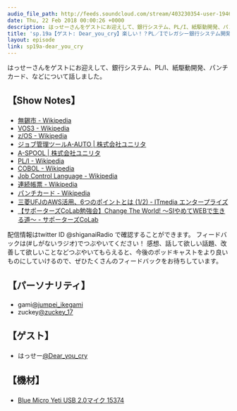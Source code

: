 ```yaml
---
audio_file_path: http://feeds.soundcloud.com/stream/403230354-user-194620696-sp19a-dear_you_cry.mp3
date: Thu, 22 Feb 2018 00:00:26 +0000
description: はっせーさんをゲストにお迎えして、銀行システム、PL/I、紙駆動開発、パンチカード、などについて話しました。
title: 'sp.19a【ゲスト: Dear_you_cry】楽しい！？PL／Iでレガシー銀行システム開発'
layout: episode
link: sp19a-dear_you_cry
---
```


<p><span>はっせーさんをゲストにお迎えして、銀行システム、PL/I、紙駆動開発、パンチカード、などについて話しました。</span></p>
<h2>
  <p>【Show Notes】</p>
</h2>
<ul>
  <li><a href="https://ja.wikipedia.org/wiki/%E7%84%A1%E9%8C%AB%E5%B8%82" target="_blank">無錫市 - Wikipedia</a></li>
  <li><a href="https://ja.wikipedia.org/wiki/VOS3" target="_blank">VOS3 - Wikipedia</a></li>
  <li><a href="https://ja.wikipedia.org/wiki/Z/OS" target="_blank">z/OS - Wikipedia</a></li>
  <li><a href="http://www.unirita.co.jp/products/aautoopen.html" target="_blank">ジョブ管理ツールA-AUTO | 株式会社ユニリタ</a></li>
  <li><a href="http://www.unirita.co.jp/products/aspool.html" target="_blank">A-SPOOL | 株式会社ユニリタ</a></li>
  <li><a href="https://ja.wikipedia.org/wiki/PL/I" target="_blank">PL/I - Wikipedia</a></li>
  <li><a href="https://ja.wikipedia.org/wiki/COBOL" target="_blank">COBOL - Wikipedia</a></li>
  <li><a href="https://ja.wikipedia.org/wiki/Job_Control_Language" target="_blank">Job Control Language - Wikipedia</a></li>
  <li><a href="https://ja.wikipedia.org/wiki/%E9%80%A3%E7%B6%9A%E5%B8%B3%E7%A5%A8" target="_blank">連続帳票 - Wikipedia</a></li>
  <li><a href="https://ja.wikipedia.org/wiki/%E3%83%91%E3%83%B3%E3%83%81%E3%82%AB%E3%83%BC%E3%83%89" target="_blank">パンチカード - Wikipedia</a></li>
  <li><a href="http://www.itmedia.co.jp/enterprise/articles/1706/05/news047.html" target="_blank">三菱UFJのAWS活用、6つのポイントとは (1/2) - ITmedia エンタープライズ</a></li>
  <li><a href="https://supporterzcolab.com/event/296/" target="_blank">【サポーターズCoLab勉強会】Change The World! 〜SIやめてWEBで生きる道〜 - サポーターズCoLab</a></li>
</ul>
<p><span>
  配信情報はtwitter ID @shiganaiRadio で確認することができます。
  フィードバックは(#しがないラジオ)でつぶやいてください！
  感想、話して欲しい話題、改善して欲しいことなどつぶやいてもらえると、今後のポッドキャストをより良いものにしていけるので、ぜひたくさんのフィードバックをお待ちしています。
</span></p>
<h2>
  <p>【パーソナリティ】</p>
</h2>
<ul>
    <li>gami<a href="https://twitter.com/search?q=%40jumpei_ikegami&src=typd&lang=ja" target="_blank">@jumpei_ikegami</a></li>
    <li>zuckey<a href="https://twitter.com/search?q=%40zuckey_17&src=typd&lang=ja" target="_blank">@zuckey_17</a></li>
</ul>
<h2>
  <p>【ゲスト】</p>
</h2>
<ul>
  <li>はっせー<a href="https://twitter.com/Dear_you_cry" target="_blank">@Dear_you_cry</a></li>
</ul>
<h2>
  <p>【機材】</p>
</h2>
<ul>
    <li><a href="http://amzn.to/2tlkud3" target="_blank">Blue Micro Yeti USB 2.0マイク 15374</a></li>
</ul>
